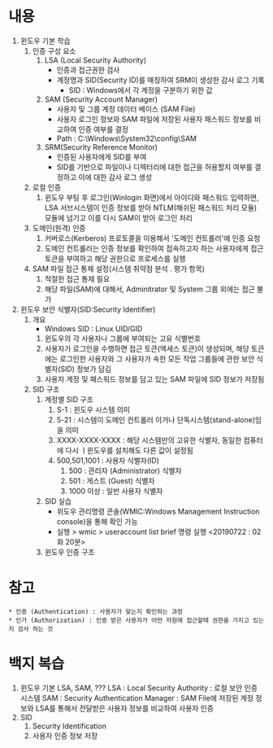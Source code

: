 # 내용
1. 윈도우 기본 학습
    1. 인증 구성 요소
        1. LSA (Local Security Authority)
            * 인증과 접근권한 검사
            * 계정명과 SID(Security ID)를 매칭하여 SRM이 생성한 감사 로그 기록
                * SID : Windows에서 각 계정을 구분하기 위한 값
        1. SAM (Security Account Manager)
            * 사용자 및 그룹 계정 데이터 베이스 (SAM File)
            * 사용자 로그인 정보와 SAM 파일에 저장된 사용자 패스워드 정보를 비교하여 인증 여부를 결정
            * Path : C:\Windows\System32\config\SAM
        1. SRM(Security Reference  Monitor)
            * 인증된 사용자에게 SID를 부여
            * SID를 기반으로 파일이나 디렉터리에 대한 접근을 허용할지 여부를 결정하고 이에 대한 감사 로그 생성
    1. 로컬 인증
        1. 윈도우 부팅 후 로그인(Winlogin 화면)에서 아이디와 패스워드 입력하면, LSA 서브시스템이 인증 정보를 받아 NTLM(해쉬된 패스워드 처리 모듈) 모듈에 넘기고 이를 다시 SAM이 받아 로그인 처리
    1. 도메인(원격) 인증
        1. 커버로스(Kerberos) 프로토콜을 이용해서 '도메인 컨트롤러'에 인증 요청
        1. 도메인 컨트롤러는 인증 정보를 확인하여 접속하고자 하는 사용자에게 접근 토큰을 부여하고 해당 권한으로 프로세스를 실행
    1. SAM 파일 접근 통제 설정(시스템 취약점 분석 . 평가 항목)
        1. 적절한 접근 통제 필요
        1. 해당 파일(SAM)에 대해서, Adminitrator 및 System 그룹 외에는 접근 불가
1. 윈도우 보안 식별자(SID:Security Identifier)
    1. 개요
        * Windows SID : Linux UID/GID
        1. 윈도우의 각 사용자나 그룹에 부여되는 고유 식별번호
        1. 사용자가 로그인을 수행하면 접근 토큰(엑세스 토큰)이 생성되며, 해당 토큰에는 로그인한 사용자와 그 사용자가 속한 모든 작업 그룹들에 관한 보안 식별자(SID) 정보가 담김
        1. 사용자 계정 및 패스워드 정보를 담고 있는 SAM 파일에 SID 정보가 저장됨
    1. SID 구조
        1. 계정별 SID 구조
            1. S-1 : 윈도우 시스템 의미
            1. 5-21 : 시스템이 도메인 컨트롤러 이거나 단독시스템(stand-alone)임을 의미
            1. XXXX-XXXX-XXXX : 해당 시스템만의 고유한 식별자, 동일한 컴퓨터에 다시 ㅣ윈도우를 설치해도 다른 값이 설정됨
            1. 500,501,1001 : 사용자 식별자(ID)
                1. 500 : 관리자 (Administrator) 식별자
                1. 501 : 게스트 (Guest) 식별자
                1. 1000 이상 : 일반 사용자 식별자
        1. SID 실습
            * 위도우 관리명령 콘솔(WMIC:Windows Management Instruction console)을 통해 확인 가능
            * 실행 > wmic > useraccount list brief 명령 실행
<20190722 : 02화 20분>
        1. 윈도우 인증 구조

# 참고
    * 인증 (Authentication) : 사용자가 맞는지 확인하는 과정
    * 인가 (Authorization) : 인증 받은 사용자가 어떤 자원에 접근할때 권한을 가지고 있는지 검사 하는 것

# 백지 복습
1. 윈도우 기본
LSA, SAM, ???
LSA : Local Security Authority : 로컬 보안 인증 시스템
SAM : Security Authentication Manager : SAM File에 저장된 게정 정보와 LSA를 통해서 전달받은 사용자 정보를 비교하여 사용자 인증
1. SID
    1. Security Identification
    1. 사용자 인증 정보 저장